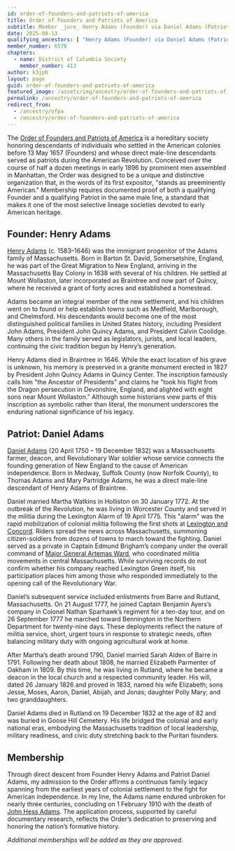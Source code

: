 ```yaml
---
id: order-of-founders-and-patriots-of-america
title: Order of Founders and Patriots of America
subtitle: Member _jure_ Henry Adams (Founder) via Daniel Adams (Patriot); member no. 6570, DC no. 413
date: 2025-08-13
qualifying_ancestors: [ "Henry Adams (Founder) via Daniel Adams (Patriot)" ]
member_number: 6570
chapters:
  - name: District of Columbia Society
    member_number: 413
author: k3jph
layout: page
guid: order-of-founders-and-patriots-of-america
featured_image: /assets/img/ancestry/order-of-founders-and-patriots-of-america.webp
permalink: /ancestry/order-of-founders-and-patriots-of-america
redirect_from:
  - /ancestry/ofpa
  - /ancestry/order-of-founders-and-patriots-of-america
---
```


The [Order of Founders and Patriots of America](https://ofpa.org/) is a
hereditary society honoring descendants of individuals who settled in the
American colonies before 13 May 1657 (Founders) and whose direct male-line
descendants served as patriots during the American Revolution. Conceived over
the course of half a dozen meetings in early 1896 by prominent men assembled in
Manhattan, the Order was designed to be a unique and distinctive organization
that, in the words of its first expositor, "stands as preeminently American."
Membership requires documented proof of both a qualifying Founder and a
qualifying Patriot in the same male line, a standard that makes it one of the
most selective lineage societies devoted to early American heritage.

## Founder: Henry Adams

[Henry Adams](https://www.wikitree.com/wiki/Adams-277) (c. 1583–1646) was the
immigrant progenitor of the Adams family of Massachusetts. Born in Barton St.
David, Somersetshire, England, he was part of the Great Migration to New
England, arriving in the Massachusetts Bay Colony in 1638 with several of his
children. He settled at Mount Wollaston, later incorporated as Braintree and now
part of Quincy, where he received a grant of forty acres and established a
homestead.

Adams became an integral member of the new settlement, and his children went on
to found or help establish towns such as Medfield, Marlborough, and Chelmsford.
His descendants would become one of the most distinguished political families in
United States history, including President John Adams, President John Quincy
Adams, and President Calvin Coolidge. Many others in the family served as
legislators, jurists, and local leaders, continuing the civic tradition begun by
Henry’s generation.

Henry Adams died in Braintree in 1646. While the exact location of his grave is
unknown, his memory is preserved in a granite monument erected in 1827 by
President John Quincy Adams in Quincy Center. The inscription famously calls him
"the Ancestor of Presidents" and claims he "took his flight from the Dragon
persecution in Devonshire, England, and alighted with eight sons near Mount
Wollaston." Although some historians view parts of this inscription as symbolic
rather than literal, the monument underscores the enduring national significance
of his legacy.

## Patriot: Daniel Adams

[Daniel Adams](https://www.wikitree.com/wiki/Adams-11888) (20 April 1750 – 19
December 1832) was a Massachusetts farmer, deacon, and Revolutionary War soldier
whose service connects the founding generation of New England to the cause of
American independence. Born in Medway, Suffolk County (now Norfolk County), to
Thomas Adams and Mary Partridge Adams, he was a direct male-line descendant of
Henry Adams of Braintree.

Daniel married Martha Watkins in Holliston on 30 January 1772. At the outbreak
of the Revolution, he was living in Worcester County and served in the militia
during the Lexington Alarm of 19 April 1775. This "alarm" was the rapid
mobilization of colonial militia following the first shots at [Lexington and
Concord](https://www.battlefields.org/learn/revolutionary-war/battles/lexington-and-concord).
Riders spread the news across Massachusetts, summoning citizen-soldiers from
dozens of towns to march toward the fighting. Daniel served as a private in
Captain Edmund Brigham’s company under the overall command of [Major General
Artemas Ward](https://wardhouse.harvard.edu/general-ward), who coordinated
militia movements in central Massachusetts. While surviving records do not
confirm whether his company reached Lexington Green itself, his participation
places him among those who responded immediately to the opening call of the
Revolutionary War.

Daniel’s subsequent service included enlistments from Barre and Rutland,
Massachusetts. On 21 August 1777, he joined Captain Benjamin Ayers’s company in
Colonel Nathan Sparhawk’s regiment for a ten-day tour, and on 26 September 1777
he marched toward Bennington in the Northern Department for twenty-nine days.
These deployments reflect the nature of militia service, short, urgent tours in
response to strategic needs, often balancing military duty with ongoing
agricultural work at home.

After Martha’s death around 1790, Daniel married Sarah Alden of Barre in 1791.
Following her death about 1808, he married Elizabeth Parmenter of Oakham
in 1809. By this time, he was living in Rutland, where he became a deacon in the
local church and a respected community leader. His will, dated 26 January 1826
and proved in 1833, named his wife Elizabeth; sons Jesse, Moses, Aaron, Daniel,
Abijah, and Jonas; daughter Polly Mary; and two granddaughters.

Daniel Adams died in Rutland on 19 December 1832 at the age of 82 and was buried
in Goose Hill Cemetery. His life bridged the colonial and early national eras,
embodying the Massachusetts tradition of local leadership, military readiness,
and civic duty stretching back to the Puritan founders.

## Membership
Through direct descent from Founder Henry Adams and Patriot Daniel Adams, my
admission to the Order affirms a continuous family legacy spanning from the
earliest years of colonial settlement to the fight for American independence. In
my line, the Adams name endured unbroken for nearly three centuries, concluding
on 1 February 1910 with the death of [John Hess Adams](/ancestry/depm). The
application process, supported by careful documentary research, reflects the
Order’s dedication to preserving and honoring the nation’s formative history.

_Additional memberships will be added as they are approved._
